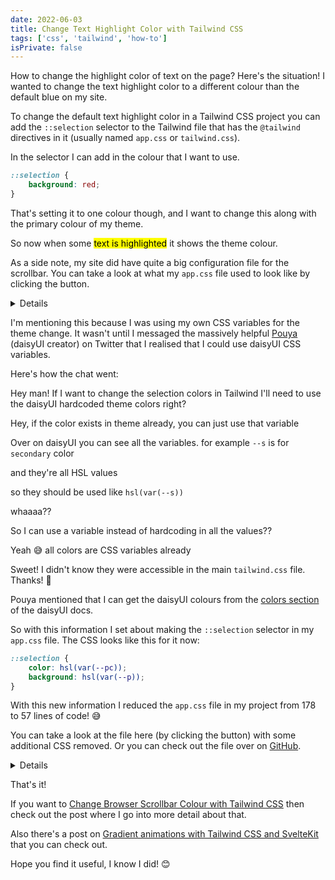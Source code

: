 ```yaml
---
date: 2022-06-03
title: Change Text Highlight Color with Tailwind CSS
tags: ['css', 'tailwind', 'how-to']
isPrivate: false
---
```


<script>
  import { Chat, Details } from '$lib/components'
</script>

How to change the highlight color of text on the page? Here's the
situation! I wanted to change the text highlight color to a different
colour than the default blue on my site.

To change the default text highlight color in a Tailwind CSS project
you can add the `::selection` selector to the Tailwind file that has
the `@tailwind` directives in it (usually named `app.css` or
`tailwind.css`).

In the selector I can add in the colour that I want to use.

```css
::selection {
	background: red;
}
```

That's setting it to one colour though, and I want to change this
along with the primary colour of my theme.

So now when some <mark class='text-primary-content bg-primary'>text is
highlighted</mark> it shows the theme colour.

As a side note, my site did have quite a big configuration file for
the scrollbar. You can take a look at what my `app.css` file used to
look like by clicking the button.

<Details buttonText="Click to expand">

```css
@tailwind base;

/* 
  These are the styles from DaisyUI needed 
  for the scroll bar colours 
*/
:root {
	/* Default is Dark */
	--primary: #793ef9;
	--secondary: #f000b8;
}
[data-theme='acid'] {
	--primary: #ff00f4;
	--secondary: #ff7400;
}
/* 
  every other daisyUI theme name
  removed for brevity
*/

/* Scrollbar styles */

/* Firefox */
* {
	scrollbar-width: thin;
	scrollbar-color: var(--secondary) var(--primary);
}

/* Chrome, Edge, and Safari */
*::-webkit-scrollbar {
	width: 15px;
}

*::-webkit-scrollbar-track {
	background: var(--primary);
	border-radius: 5px;
}

*::-webkit-scrollbar-thumb {
	background-color: var(--secondary);
	border-radius: 14px;
	border: 3px solid var(--primary);
}

@tailwind components;
@tailwind utilities;
```

</Details>

I'm mentioning this because I was using my own CSS variables for the
theme change. It wasn't until I messaged the massively helpful [Pouya]
(daisyUI creator) on Twitter that I realised that I could use daisyUI
CSS variables.

Here's how the chat went:

<Chat>

Hey man! If I want to change the selection colors in Tailwind I'll
need to use the daisyUI hardcoded theme colors right?

</Chat>

<Chat reply>

Hey, if the color exists in theme already, you can just use that
variable

Over on daisyUI you can see all the variables. for example `--s` is
for `secondary` color

and they're all HSL values

so they should be used like `hsl(var(--s))`

</Chat>

<!-- cSpell:ignore whaaaa -->

<Chat>

whaaaa??

So I can use a variable instead of hardcoding in all the values??

</Chat>

<Chat reply>

Yeah 😅 all colors are CSS variables already

</Chat>

<Chat>

Sweet! I didn't know they were accessible in the main `tailwind.css`
file. Thanks! 🙏

</Chat>

Pouya mentioned that I can get the daisyUI colours from the [colors
section] of the daisyUI docs.

So with this information I set about making the `::selection` selector
in my `app.css` file. The CSS looks like this for it now:

```css
::selection {
	color: hsl(var(--pc));
	background: hsl(var(--p));
}
```

With this new information I reduced the `app.css` file in my project
from 178 to 57 lines of code! 😅

You can take a look at the file here (by clicking the button) with
some additional CSS removed. Or you can check out the file over on
[GitHub].

<Details buttonText="Click to expand">

<!-- cSpell:ignore behavior -->

```css
@tailwind base;

html {
	scroll-behavior: smooth;
	word-break: break-word;
}

::selection {
	color: hsl(var(--pc));
	background: hsl(var(--p));
}

/* Scrollbar styles */

/* Firefox */
* {
	scrollbar-width: thin;
	scrollbar-color: hsl(var(--s)) hsl(var(--p));
}

/* Chrome, Edge, and Safari */
*::-webkit-scrollbar {
	width: 15px;
}

*::-webkit-scrollbar-track {
	background: hsl(var(--p));
	border-radius: 5px;
}

*::-webkit-scrollbar-thumb {
	background-color: hsl(var(--s));
	border-radius: 14px;
	border: 3px solid hsl(var(--p));
}

@tailwind components;
@tailwind utilities;
```

</Details>

That's it!

If you want to [Change Browser Scrollbar Colour with Tailwind CSS]
then check out the post where I go into more detail about that.

Also there's a post on [Gradient animations with Tailwind CSS
and SvelteKit] that you can check out.

Hope you find it useful, I know I did! 😊

<!-- Links -->

[pouya]: https://twitter.com/Saadeghi
[colors section]: https://daisyui.com/docs/colors/
[github]:
	https://github.com/spences10/scottspence.com/blob/edd5b9cf3b8a26893edb36505e2b66dc73e14923/src/app.css
[change browser scrollbar colour with tailwind css]:
	https://scottspence.com/posts/change-scrollbar-color-tailwind-css
[gradient animations with tailwind css and sveltekit]:
	https://scottspence.com/posts/gradient-animations-in-tailwindcss
